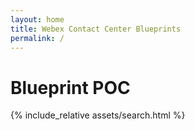 ```yaml
---
layout: home
title: Webex Contact Center Blueprints
permalink: /
---
```


# Blueprint POC

{% include_relative assets/search.html %}